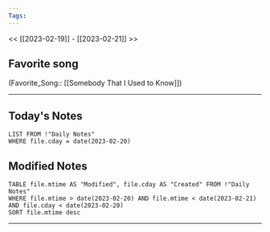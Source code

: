 ```yaml
---
Tags:
---
```

<< [[2023-02-19]] - [[2023-02-21]] >>
## Favorite song
(Favorite_Song:: [[Somebody That I Used to Know]])
___
## Today's Notes
```dataview
LIST FROM !"Daily Notes"
WHERE file.cday = date(2023-02-20)
```
## Modified Notes
```dataview
TABLE file.mtime AS "Modified", file.cday AS "Created" FROM !"Daily Notes" 
WHERE file.mtime > date(2023-02-20) AND file.mtime < date(2023-02-21) AND file.cday < date(2023-02-20)
SORT file.mtime desc
```
___
